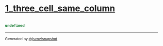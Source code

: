 # [1_three_cell_same_column](../../table_3_cells.test.mjs#L98)

```js

```

```js
undefined
```

---

<sub>
  Generated by <a href="https://github.com/jsenv/core/tree/main/packages/independent/snapshot">@jsenv/snapshot</a>
</sub>
